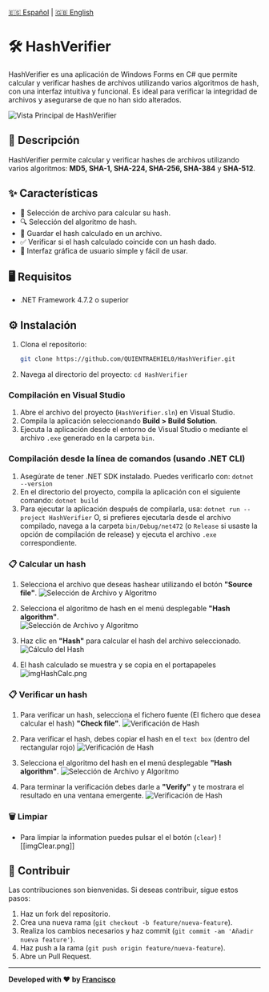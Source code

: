[🇪🇸 Español](README-ESP.md) | [🇬🇧 English](../README.md)
# 🛠️ HashVerifier
HashVerifier es una aplicación de Windows Forms en C# que permite calcular y verificar hashes de archivos utilizando varios algoritmos de hash, con una interfaz intuitiva y funcional. Es ideal para verificar la integridad de archivos y asegurarse de que no han sido alterados.

![Vista Principal de HashVerifier](../img/imgPrincipal.png)

## 🚀 Descripción
HashVerifier permite calcular y verificar hashes de archivos utilizando varios algoritmos: **MD5, SHA-1, SHA-224, SHA-256, SHA-384** y **SHA-512**.

## ✨ Características
- 📂 Selección de archivo para calcular su hash.
- 🔍 Selección del algoritmo de hash.
- 💾 Guardar el hash calculado en un archivo.
- ✅ Verificar si el hash calculado coincide con un hash dado.
- 👤 Interfaz gráfica de usuario simple y fácil de usar.

## 🖥️ Requisitos
- .NET Framework 4.7.2 o superior

## ⚙️ Instalación
1. Clona el repositorio:
   ```bash
   git clone https://github.com/QUIENTRAEHIEL0/HashVerifier.git
   ```
3. Navega al directorio del proyecto: `cd HashVerifier`

### Compilación en Visual Studio
1. Abre el archivo del proyecto (`HashVerifier.sln`) en Visual Studio.
2. Compila la aplicación seleccionando **Build > Build Solution**.
3. Ejecuta la aplicación desde el entorno de Visual Studio o mediante el archivo `.exe` generado en la carpeta `bin`.

### Compilación desde la línea de comandos (usando .NET CLI)
1. Asegúrate de tener .NET SDK instalado. Puedes verificarlo con: `dotnet --version`
2. En el directorio del proyecto, compila la aplicación con el siguiente comando: `dotnet build`
3. Para ejecutar la aplicación después de compilarla, usa: `dotnet run --project HashVerifier`
   O, si prefieres ejecutarla desde el archivo compilado, navega a la carpeta `bin/Debug/net472` (o `Release` si usaste la opción de compilación de release) y ejecuta el archivo `.exe` correspondiente.

### 📋 Calcular un hash 
1. Selecciona el archivo que deseas hashear utilizando el botón **"Source file"**.
![Selección de Archivo y Algoritmo](../img/imgExam1.png)

2. Selecciona el algoritmo de hash en el menú desplegable **"Hash algorithm"**.   
![Selección de Archivo y Algoritmo](../img/imgAlgoritmo.png)
   
3. Haz clic en **"Hash"** para calcular el hash del archivo seleccionado.
![Cálculo del Hash](../img/imgCalcHash.png)

4. El hash calculado se muestra y se copia en el portapapeles
![imgHashCalc.png](../img/imgHashCalc.png)

### 📋 Verificar un hash
1. Para verificar un hash, selecciona el fichero fuente (El fichero que desea calcular el hash) **"Check file"**.
![Verificación de Hash](../img/imgFuente.png) 

2. Para verificar el hash, debes copiar el hash en el `text box` (dentro del rectangular rojo)
![Verificación de Hash](../img/imgHash.png) 

3. Selecciona el algoritmo del hash en el menú desplegable **"Hash algorithm"**.
![Selección de Archivo y Algoritmo](../img/imgAlgoritmo2.png)

4. Para terminar la verificación debes darle a **"Verify"** y te mostrara el resultado en una ventana emergente.
![Verificación de Hash](../img/imgHashVerifi.png)

###  🗑️ Limpiar
- Para limpiar la information puedes pulsar el el botón (`clear`)
![[imgClear.png]]
## 🤝 Contribuir
Las contribuciones son bienvenidas. Si deseas contribuir, sigue estos pasos:
1. Haz un fork del repositorio.
2. Crea una nueva rama (`git checkout -b feature/nueva-feature`).
3. Realiza los cambios necesarios y haz commit (`git commit -am 'Añadir nueva feature'`).
4. Haz push a la rama (`git push origin feature/nueva-feature`).
5. Abre un Pull Request.

---

**Developed with ❤️ by [Francisco](https://github.com/FranciscoFdez05)**
